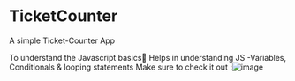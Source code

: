 # TicketCounter
A simple Ticket-Counter App 

To understand the Javascript basics🔮
Helps in understanding JS -Variables, Conditionals & looping statements
Make sure to check it out :![image](https://github.com/SHARITHA2002/TicketCounter/assets/100562754/3403ec7d-a89f-4dbc-b5b6-a7d8dcb2942b)

